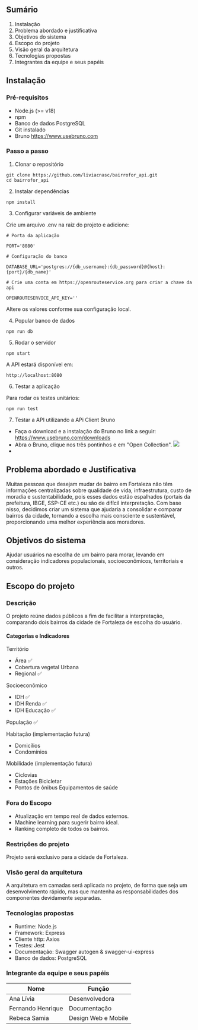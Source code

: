 ## Sumário
1. Instalação
2. Problema abordado e justificativa
3. Objetivos do sistema
4. Escopo do projeto
5. Visão geral da arquitetura
6. Tecnologias propostas
7. Integrantes da equipe e seus papéis

## Instalação 

### Pré-requisitos

- Node.js (>= v18)
- npm
- Banco de dados PostgreSQL
- Git instalado
- Bruno https://www.usebruno.com

### Passo a passo

1. Clonar o repositório

```
git clone https://github.com/liviacnasc/bairrofor_api.git
cd bairrofor_api
```

2. Instalar dependências
```
npm install
```

3. Configurar variáveis de ambiente

Crie um arquivo .env na raiz do projeto e adicione:

```
# Porta da aplicação

PORT='8080'

# Configuração do banco

DATABASE_URL='postgres://{db_username}:{db_password}@{host}:{port}/{db_name}'

# Crie uma conta em https://openrouteservice.org para criar a chave da api

OPENROUTESERVICE_API_KEY=''
```
Altere os valores conforme sua configuração local.

4. Popular banco de dados

```
npm run db
```

5. Rodar o servidor

```
npm start
```


A API estará disponível em:

```
http://localhost:8080
```

6. Testar a aplicação

Para rodar os testes unitários:

```
npm run test
```

7. Testar a API utilizando a APi Client Bruno

- Faça o download e a instalação do Bruno no link a seguir: https://www.usebruno.com/downloads
- Abra o Bruno, clique nos três pontinhos e em "Open Collection".
![ ](https://)
- 


## Problema abordado e Justificativa

Muitas pessoas que desejam mudar de bairro em Fortaleza não têm informações centralizadas sobre qualidade de vida, infraestrutura, custo de moradia e sustentabilidade, pois esses dados estão espalhados (portais da prefeitura, IBGE, SSP-CE etc.) ou são de difícil interpretação. Com base nisso, decidimos criar um sistema que ajudaria a consolidar e comparar bairros da cidade, tornando a escolha mais consciente e sustentável, proporcionando uma melhor experiência aos moradores.
## Objetivos do sistema

Ajudar usuários na escolha de um bairro para morar, levando em consideração indicadores populacionais, socioeconômicos, territoriais e outros.
## Escopo do projeto
### Descrição

O projeto reúne dados públicos a fim de facilitar a interpretação, comparando dois bairros da cidade de Fortaleza de escolha do usuário.

#### Categorias e Indicadores

Território
- Área ✅
- Cobertura vegetal Urbana
- Regional ✅

Socioeconômico
- IDH ✅
- IDH Renda ✅
- IDH Educação ✅

População ✅

Habitação (implementação futura)
- Domicílios
- Condomínios

Mobilidade (implementação futura)
- Ciclovias
- Estações Bicicletar
- Pontos de ônibus
Equipamentos de saúde

### Fora do Escopo
- Atualização em tempo real de dados externos.
- Machine learning para sugerir bairro ideal.
- Ranking completo de todos os bairros.
### Restrições do projeto

Projeto será exclusivo para a cidade de Fortaleza.
### Visão geral da arquitetura

A arquitetura em camadas será aplicada no projeto, de forma que seja um desenvolvimento rápido, mas que mantenha as responsabilidades dos componentes devidamente separadas.
### Tecnologias propostas

- Runtime: Node.js
- Framework: Express
- Cliente http: Axios
- Testes: Jest
- Documentação: Swagger autogen & swagger-ui-express
- Banco de dados: PostgreSQL

### Integrante da equipe e seus papéis

Nome                    | Função     |
------------------------|--------------|
Ana Lívia  | Desenvolvedora    |
Fernando Henrique | Documentação |
Rebeca Samia | Design Web e Mobile |
